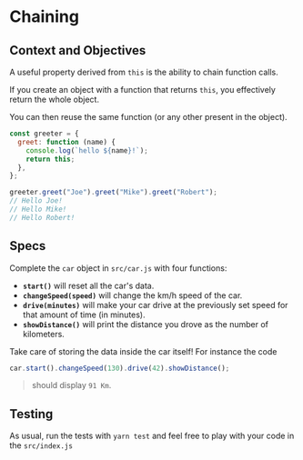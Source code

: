 # Chaining

## Context and Objectives

A useful property derived from `this` is the ability to chain function calls.

If you create an object with a function that returns `this`, you effectively return the whole object.

You can then reuse the same function (or any other present in the object).

```javascript
const greeter = {
  greet: function (name) {
    console.log(`hello ${name}!`);
    return this;
  },
};

greeter.greet("Joe").greet("Mike").greet("Robert");
// Hello Joe!
// Hello Mike!
// Hello Robert!
```

## Specs

Complete the `car` object in `src/car.js` with four functions:

- **`start()`** will reset all the car's data.
- **`changeSpeed(speed)`** will change the km/h speed of the car.
- **`drive(minutes)`** will make your car drive at the previously set speed for that amount of time (in minutes).
- **`showDistance()`** will print the distance you drove as the number of kilometers.

Take care of storing the data inside the car itself!
For instance the code

```javascript
car.start().changeSpeed(130).drive(42).showDistance();
```

> should display `91 Km`.

## Testing

As usual, run the tests with `yarn test` and feel free to play with your code in the `src/index.js`
